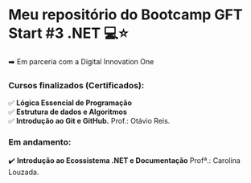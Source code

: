 # Meu repositório do Bootcamp GFT Start #3 .NET 💻:star:
  
:arrow_right: Em parceria com a Digital Innovation One 


### Cursos finalizados (Certificados):
:white_check_mark: **Lógica Essencial de Programação**  
:white_check_mark: **Estrutura de dados e Algoritmos**  
✅ **Introdução ao Git e GitHub.** Prof.: Otávio Reis.  


### Em andamento:
:heavy_check_mark: **Introdução ao Ecossistema .NET e Documentação** Profª.: Carolina Louzada.
